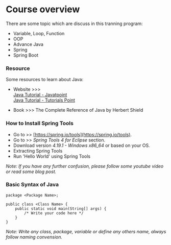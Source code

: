 # Course overview

There are some topic which are discuss in this tranning program:

- Variable, Loop, Function
- OOP
- Advance Java
- Spring
- Spring Boot

### Resource

Some resources to learn about Java:

- Website >>> <br/>
[Java Tutorial - Javatpoint](https://www.javatpoint.com/java-tutorial) <br/>
[Java Tutorial - Tutorials Point](https://www.tutorialspoint.com/java/index.htm)

- Book >>> The Complete Reference of Java by Herbert Shield

### How to Install Spring Tools
- Go to >> [https://spring.io/tools](https://spring.io/tools).
- Go to >> *Spring Tools 4 for Eclipse* section.
- Download version *4.19.1 - Windows x86_64* or based on your OS.
- Extracting Spring Tools
- Run 'Hello World' using Spring Tools

*Note: If you have any further confusion, please follow some youtube video or read some blog post.*
### Basic Syntax of Java

```
package <Package Name>;

public class <Class Name> {
    public static void main(String[] args) {
        /* Write your code here */
    }
}
```
*Note: Write any class, package, variable or define any others name, always follow naming convension.*